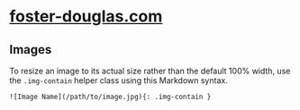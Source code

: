 [foster-douglas.com](www.foster-douglas.com)
============================================

## Images

To resize an image to its actual size rather than the default 100% width, use the `.img-contain` helper class using this Markdown syntax.

```
![Image Name](/path/to/image.jpg){: .img-contain }
```